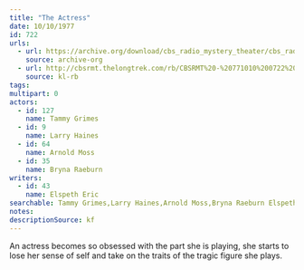 ```yaml
---
title: "The Actress"
date: 10/10/1977
id: 722
urls: 
  - url: https://archive.org/download/cbs_radio_mystery_theater/cbs_radio_mystery_theater-0701-0750.zip/cbs_radio_mystery_theater-0701-0750%2Fcbsrmt_0722_the_actress.mp3
    source: archive-org
  - url: http://cbsrmt.thelongtrek.com/rb/CBSRMT%20-%20771010%200722%20The%20Actress_WLNH-FM_rb.mp3
    source: kl-rb
tags: 
multipart: 0
actors:  
  - id: 127
    name: Tammy Grimes  
  - id: 9
    name: Larry Haines  
  - id: 64
    name: Arnold Moss  
  - id: 35
    name: Bryna Raeburn
writers:  
  - id: 43
    name: Elspeth Eric
searchable: Tammy Grimes,Larry Haines,Arnold Moss,Bryna Raeburn Elspeth Eric
notes: 
descriptionSource: kf
---
```

An actress becomes so obsessed with the part she is playing, she starts to lose her sense of self and take on the traits of the tragic figure she plays.